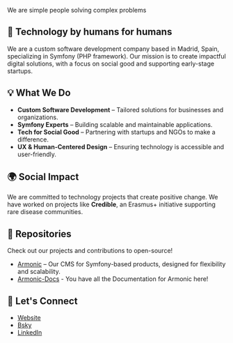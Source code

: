 We are simple people solving complex problems

## 🚀 **Technology by humans for humans**  
We are a custom software development company based in Madrid, Spain, specializing in Symfony (PHP framework). Our mission is to create impactful digital solutions, with a focus on social good and supporting early-stage startups.

## 💡 What We Do
- **Custom Software Development** – Tailored solutions for businesses and organizations.
- **Symfony Experts** – Building scalable and maintainable applications.
- **Tech for Social Good** – Partnering with startups and NGOs to make a difference.
- **UX & Human-Centered Design** – Ensuring technology is accessible and user-friendly.

## 🌍 Social Impact
We are committed to technology projects that create positive change. We have worked on projects like **Credible**, an Erasmus+ initiative supporting rare disease communities.

## 📂 Repositories
Check out our projects and contributions to open-source!

- [Armonic](https://github.com/softspring/armonic) – Our CMS for Symfony-based products, designed for flexibility and scalability.
- [Armonic-Docs](https://armonic.softspring.es) - You have all the Documentation for Armonic here!

## 🤝 Let's Connect
- [Website](https://softspring.es)
- [Bsky](https://bsky.app/profile/softspring.es) 
- [LinkedIn](https://www.linkedin.com/company/11253249/)
